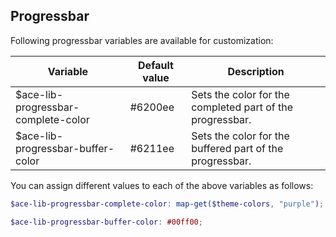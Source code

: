 ## Progressbar
Following progressbar variables are available for customization:

| Variable                                      | Default value    | Description                                         |
| ----------------------------------------------|----------------- |-----------------------------------------------------|
| $ace-lib-progressbar-complete-color           | #6200ee          | Sets the color for the completed part of the progressbar.|
| $ace-lib-progressbar-buffer-color             | #6211ee          | Sets the color for the buffered part of the progressbar. |

You can assign different values to each of the above variables as follows:
```scss
$ace-lib-progressbar-complete-color: map-get($theme-colors, "purple"); // This map color must be present in the $theme-colors map.

$ace-lib-progressbar-buffer-color: #00ff00;
```

